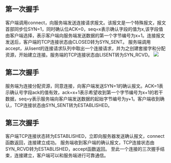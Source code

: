 
## 第一次握手
客户端调用connect，向服务端发送连接请求报文。该报文是一个特殊报文，报文首部同步位SYN=1，同时确认位ACK=0，seq=x表示确认字段的值为x,该字段值由客户端选择，表示客户端向服务端发送数据的第一个字节编号为x+1。连接报文发送后，客户端的TCP连接状态由CLOSED转为SYN_SENT。
服务端调用accept，从lisent的连接请求队列中取出一个连接请求，并为之创建套接字和分配资源，开始建立连接。服务端的TCP连接状态由LISENT转为SYN_RCVD。
![](https://images2015.cnblogs.com/blog/922521/201604/922521-20160403221639832-1660045017.png "")
## 第二次握手
服务端为连接分配资源，同意连接，向客户端发送SYN=1的确认报文。ACK=1表示确认号字段ack的值有效，ack=x+1表示希望收到第一个字节编号为x+1的若干数据，seq=y表示服务端向客户端发送数据的起始字节编号为y+1。客户端收到确认，TCP连接状态由SYN_SENT转为ESTABLISHED。
        <ins class="adsbygoogle" style="display: block; text-align: center; height: 0px;" data-ad-layout="in-article" data-ad-format="fluid" data-ad-client="ca-pub-4353345653789615" data-ad-slot="8840342077" data-adsbygoogle-status="done"><ins id="aswift_2_expand" style="display: inline-table; border: none; height: 0px; margin: 0px; padding: 0px; position: relative; visibility: visible; width: 758px; background-color: transparent;"><ins id="aswift_2_anchor" style="display: block; border: none; height: 0px; margin: 0px; padding: 0px; position: relative; visibility: visible; width: 758px; background-color: transparent; overflow: hidden; transition: opacity 1s cubic-bezier(0.4, 0, 1, 1) 0s, width 0.2s cubic-bezier(0.4, 0, 1, 1) 0.3s, height 0.5s cubic-bezier(0.4, 0, 1, 1) 0s; opacity: 0;"><iframe id="aswift_2" name="aswift_2" style="left:0;position:absolute;top:0;border:0;width:758px;height:190px;" sandbox="allow-forms allow-popups allow-popups-to-escape-sandbox allow-same-origin allow-scripts allow-top-navigation-by-user-activation" width="758" height="190" frameborder="0" src="https://googleads.g.doubleclick.net/pagead/ads?client=ca-pub-4353345653789615&output=html&h=190&slotname=8840342077&adk=3697260208&adf=3964066570&pi=t.ma~as.8840342077&w=758&fwrn=4&lmt=1603971246&rafmt=11&psa=1&guci=2.2.0.0.2.2.0.0&format=758x190&url=https%3A%2F%2Fwww.itdaan.com%2Fblog%2F2016%2F04%2F03%2F730973.html&flash=0&wgl=1&uach=WyJXaW5kb3dzIiwiMTAuMCIsIng4NiIsIiIsIjg2LjAuNDI0MC4xMTEiLFtdXQ..&dt=1603971245537&bpp=31&bdt=2527&idt=1381&shv=r20201026&cbv=r20190131&ptt=9&saldr=aa&abxe=1&cookie=ID%3Da66fbb80511ede41%3AT%3D1602233265%3AS%3DALNI_MZ73Uwmxlqb4DFqudgmjmWVvF10xQ&prev_fmts=0x0%2C758x280&nras=1&correlator=8692668694627&frm=20&pv=1&ga_vid=121663445.1602233266&ga_sid=1603971246&ga_hid=1741598035&ga_fc=0&iag=0&icsg=42081276&dssz=23&mdo=0&mso=8&rplot=4&u_tz=480&u_his=1&u_java=0&u_h=1080&u_w=1920&u_ah=1040&u_aw=1920&u_cd=24&u_nplug=3&u_nmime=4&adx=373&ady=1406&biw=1903&bih=937&scr_x=0&scr_y=0&eid=21067467%2C21068084%2C21067494&oid=3&pvsid=4225567025507134&pem=356&rx=0&eae=0&fc=1920&brdim=0%2C0%2C0%2C0%2C1920%2C0%2C1920%2C1040%2C1920%2C937&vis=1&rsz=%7C%7CoeEbr%7C&abl=CS&pfx=0&fu=8328&bc=31&ifi=2&uci=a!2&btvi=1&fsb=1&xpc=kSxf7Z4d2P&p=https%3A//www.itdaan.com&dtd=1474" marginwidth="0" marginheight="0" vspace="0" hspace="0" allowtransparency="true" scrolling="no" allowfullscreen="true" data-google-container-id="a!2" data-google-query-id="CKa7tcTa2ewCFcSqcQodSiUCmQ" data-load-complete="true"></iframe></ins></ins></ins>
        <script>     (adsbygoogle = window.adsbygoogle || []).push({});</script>
## 第三次握手
客户端TCP连接状态转为ESTABLISHED，立即向服务器发送确认报文，connect函数返回，连接建立成功。
服务端收到客户端的确认报文，TCP连接状态由SYN_RCVD转为ESTABLISHED，accept函数返回。
至此一个连接的三次握手结束，连接建立，客户端可以和服务端进行可靠通信。